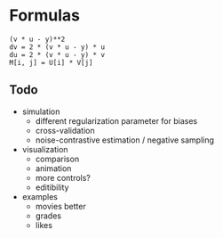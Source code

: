 # Formulas

```
(v * u - y)**2
dv = 2 * (v * u - y) * u
du = 2 * (v * u - y) * v
M[i, j] = U[i] * V[j]
```

## Todo

* simulation
  * different regularization parameter for biases
  * cross-validation
  * noise-contrastive estimation / negative sampling
* visualization
  * comparison
  * animation
  * more controls?
  * editibility
* examples
  * movies better
  * grades
  * likes

